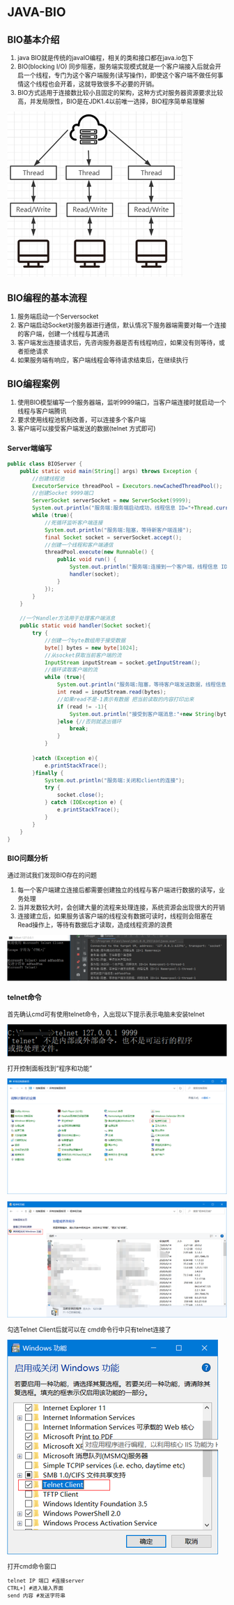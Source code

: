 # JAVA-BIO

## BIO基本介绍

1. java BIO就是传统的javaIO编程，相关的类和接口都在java.io包下
2. BIO(blocking I/O) 同步阻塞，服务端实现模式就是一个客户端接入后就会开启一个线程，专门为这个客户端服务(读写操作)，即使这个客户端不做任何事情这个线程也会开着，这就导致很多不必要的开销。
3. BIO方式适用于连接数比较小且固定的架构，这种方式对服务器资源要求比较高，并发局限性，BIO是在JDK1.4以前唯一选择，BIO程序简单易理解

![image-20200823222830617](./images/image-20200823222830617.png)

## BIO编程的基本流程

1. 服务端启动一个Serversocket
2. 客户端启动Socket对服务器进行通信，默认情况下服务器端需要对每一个连接的客户端，创建一个线程与其通讯
3. 客户端发出连接请求后，先咨询服务器是否有线程响应，如果没有则等待，或者拒绝请求
4. 如果服务端有响应，客户端线程会等待请求结束后，在继续执行

## BIO编程案例

1. 使用BIO模型编写一个服务器端，监听9999端口，当客户端连接时就启动一个线程与客户端腾讯
2. 要求使用线程池机制改善，可以连接多个客户端
3. 客户端可以接受客户端发送的数据(telnet 方式即可)

### Server端编写

~~~java
public class BIOServer {
    public static void main(String[] args) throws Exception {
        //创建线程池
        ExecutorService threadPool = Executors.newCachedThreadPool();
        //创建Socket 9999端口
        ServerSocket serverSocket = new ServerSocket(9999);
        System.out.println("服务端:服务端启动成功，线程信息 ID="+Thread.currentThread().getId()+" Name="+Thread.currentThread().getName());
        while (true){
            //死循环监听客户端连接
            System.out.println("服务端:阻塞，等待新客户端连接");
            final Socket socket = serverSocket.accept();
            //创建一个线程和客户端通信
            threadPool.execute(new Runnable() {
                public void run() {
                    System.out.println("服务端:连接到一个客户端，线程信息 ID="+Thread.currentThread().getId()+" Name="+Thread.currentThread().getName());
                    handler(socket);
                }
            });
        }
    }

    //一个Handler方法用于处理客户端消息
    public static void handler(Socket socket){
        try {
            //创建一个byte数组用于接受数据
            byte[] bytes = new byte[1024];
            //从socket获取当前客户端的流
            InputStream inputStream = socket.getInputStream();
            //循环读取客户端的流
            while (true){
                System.out.println("服务端:阻塞，等待客户端发送数据，线程信息 ID="+Thread.currentThread().getId()+" Name="+Thread.currentThread().getName());
                int read = inputStream.read(bytes);
                //如果read不是-1表示有数据 把当前读取的内容打印出来
                if (read != -1){
                    System.out.println("接受到客户端消息:"+new String(bytes,0,read));
                }else {//否则就退出循环
                    break;
                }
            }

        }catch (Exception e){
            e.printStackTrace();
        }finally {
            System.out.println("服务端:关闭和client的连接");
            try {
                socket.close();
            } catch (IOException e) {
                e.printStackTrace();
            }
        }
    }
}
~~~

### BIO问题分析

通过测试我们发现BIO存在的问题

1. 每一个客户端建立连接后都需要创建独立的线程与客户端进行数据的读写，业务处理
2. 当并发数较大时，会创建大量的流程来处理连接，系统资源会出现很大的开销
3. 连接建立后，如果服务该客户端的线程没有数据可读时，线程则会阻塞在Read操作上，等待有数据后才读取，造成线程资源的浪费

![image-20200823225917488](./images/image-20200823232127637.png)

### telnet命令

首先确认cmd可有使用telnet命令，入出现以下提示表示电脑未安装telnet

![image-20200823225917488](./images/image-20200823225917488.png)

打开控制面板找到“程序和功能”

![image-20200823230026384](./images/image-20200823230026384.png)

![image-20200823230138785](./images/image-20200823230138785.png)

勾选Telnet Client后就可以在 cmd命令行中只有telnet连接了

![image-20200823230158806](./images/image-20200823230158806.png)

打开cmd命令窗口

~~~shell
telnet IP 端口 #连接server
CTRL+] #进入输入界面
send 内容 #发送字符串
~~~


